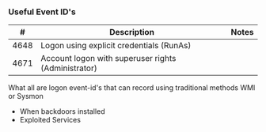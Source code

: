 
### Useful Event ID's
| # | Description |  Notes |
|---|-------------|---|
|  4648 |      Logon using explicit credentials (RunAs)       |   |
|  4671 |       Account logon with superuser rights (Administrator)      |   |

What all are logon event-id's that can record using traditional methods WMI or Sysmon
* When backdoors installed
* Exploited Services
